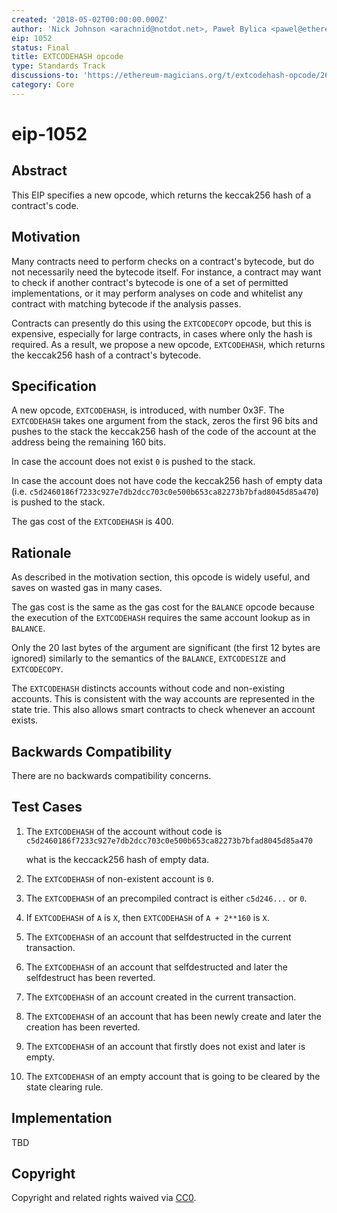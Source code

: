 ```yaml
---
created: '2018-05-02T00:00:00.000Z'
author: 'Nick Johnson <arachnid@notdot.net>, Paweł Bylica <pawel@ethereum.org>'
eip: 1052
status: Final
title: EXTCODEHASH opcode
type: Standards Track
discussions-to: 'https://ethereum-magicians.org/t/extcodehash-opcode/262'
category: Core
---
```


# eip-1052

## Abstract

This EIP specifies a new opcode, which returns the keccak256 hash of a contract's code.

## Motivation

Many contracts need to perform checks on a contract's bytecode, but do not necessarily need the bytecode itself. For instance, a contract may want to check if another contract's bytecode is one of a set of permitted implementations, or it may perform analyses on code and whitelist any contract with matching bytecode if the analysis passes.

Contracts can presently do this using the `EXTCODECOPY` opcode, but this is expensive, especially for large contracts, in cases where only the hash is required. As a result, we propose a new opcode, `EXTCODEHASH`, which returns the keccak256 hash of a contract's bytecode.

## Specification

A new opcode, `EXTCODEHASH`, is introduced, with number 0x3F. The `EXTCODEHASH` takes one argument from the stack, zeros the first 96 bits and pushes to the stack the keccak256 hash of the code of the account at the address being the remaining 160 bits.

In case the account does not exist `0` is pushed to the stack.

In case the account does not have code the keccak256 hash of empty data \(i.e. `c5d2460186f7233c927e7db2dcc703c0e500b653ca82273b7bfad8045d85a470`\) is pushed to the stack.

The gas cost of the `EXTCODEHASH` is 400.

## Rationale

As described in the motivation section, this opcode is widely useful, and saves on wasted gas in many cases.

The gas cost is the same as the gas cost for the `BALANCE` opcode because the execution of the `EXTCODEHASH` requires the same account lookup as in `BALANCE`.

Only the 20 last bytes of the argument are significant \(the first 12 bytes are ignored\) similarly to the semantics of the `BALANCE`, `EXTCODESIZE` and `EXTCODECOPY`.

The `EXTCODEHASH` distincts accounts without code and non-existing accounts. This is consistent with the way accounts are represented in the state trie. This also allows smart contracts to check whenever an account exists.

## Backwards Compatibility

There are no backwards compatibility concerns.

## Test Cases

1. The `EXTCODEHASH` of the account without code is `c5d2460186f7233c927e7db2dcc703c0e500b653ca82273b7bfad8045d85a470`

   what is the keccack256 hash of empty data.

2. The `EXTCODEHASH` of non-existent account is `0`.
3. The `EXTCODEHASH` of an precompiled contract is either `c5d246...` or `0`.
4. If `EXTCODEHASH` of `A` is `X`, then `EXTCODEHASH` of `A + 2**160` is `X`.
5. The `EXTCODEHASH` of an account that selfdestructed in the current transaction.
6. The `EXTCODEHASH` of an account that selfdestructed and later the selfdestruct has been reverted.
7. The `EXTCODEHASH` of an account created in the current transaction.
8. The `EXTCODEHASH` of an account that has been newly create and later the creation has been reverted.
9. The `EXTCODEHASH` of an account that firstly does not exist and later is empty.
10. The `EXTCODEHASH` of an empty account that is going to be cleared by the state clearing rule.

## Implementation

TBD

## Copyright

Copyright and related rights waived via [CC0](https://creativecommons.org/publicdomain/zero/1.0/).

